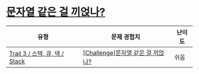 # [문자열 같은 걸 끼얹나?](https://www.codetree.ai/trails/complete/curated-cards/challenge-stack-string)

|유형|문제 경험치|난이도|
|---|---|---|
|[Trail 3 / 스택, 큐, 덱 / Stack](https://www.codetree.ai/trail-info/novice-high/)|[[Challenge]문자열 같은 걸 끼얹나?](https://www.codetree.ai/trails/complete/curated-cards/challenge-stack-string/)|쉬움|

